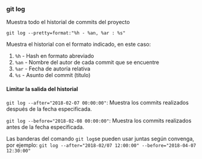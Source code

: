 ### git log

Muestra todo el historial de commits del proyecto

```
git log --pretty=format:"%h - %an, %ar : %s"
```

Muestra el historial con el formato indicado, en este caso:

1. `%h` - Hash en formato abreviado
2. `%an` - Nombre del autor de cada commit que se encuentre
3. `%ar` - Fecha de autoría relativa
4. `%s` - Asunto del commit (título)

#### Limitar la salida del historial

`git log --after="2018-02-07 00:00:00"`: Muestra los commits realizados después de la fecha especificada.

`git log --before="2018-02-08 00:00:00"`: Muestra los commits realizados antes de la fecha especificada.

Las banderas del comando `git log`se pueden usar juntas según convenga, por ejemplo:
`git log --after="2018-02/07 12:00:00" --before="2018-04-07 12:30:00"`

